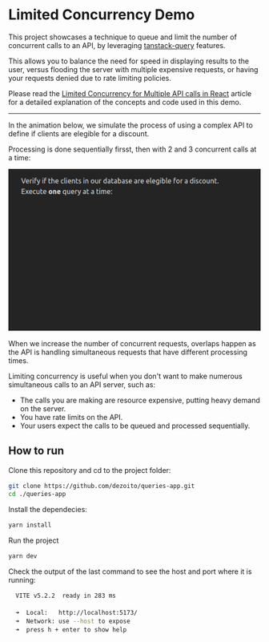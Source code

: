 # Limited Concurrency Demo

This project showcases a technique to queue and limit the number of concurrent calls to an API, by leveraging [tanstack-query](https://tanstack.com/query/latest) features.

This allows you to balance the need for speed in displaying results to the user, versus flooding the server with multiple expensive requests, or having your requests denied due to rate limiting policies.

Please read the [Limited Concurrency for Multiple API calls in React](http://dezoito.github.io/2024/03/21/react-limited-concurrency.html) article for a detailed explanation of the concepts and code used in this demo.

---

In the animation below, we simulate the process of using a complex API to define if clients are elegible for a discount.

Processing is done sequentially firsst, then with 2 and 3 concurrent calls at a time:

<img src="./images/demo.gif" alt="Demo"/>

When we increase the number of concurrent requests, overlaps happen as the API is handling simultaneous requests that have different processing times.

Limiting concurrency is useful when you don't want to make numerous simultaneous calls to an API server, such as:

- The calls you are making are resource expensive, putting heavy demand on the server.
- You have rate limits on the API.
- Your users expect the calls to be queued and processed sequentially.

## How to run

Clone this repository and cd to the project folder:

```sh
git clone https://github.com/dezoito/queries-app.git
cd ./queries-app
```

Install the dependecies:

```sh
yarn install
```

Run the project

```sh
yarn dev
```

Check the output of the last command to see the host and port where it is running:

```sh
  VITE v5.2.2  ready in 283 ms

  ➜  Local:   http://localhost:5173/
  ➜  Network: use --host to expose
  ➜  press h + enter to show help
```
